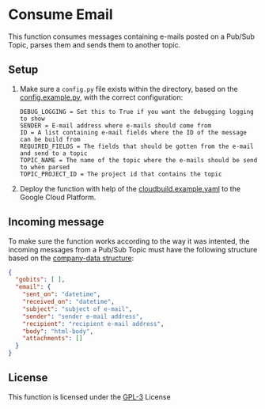 # Consume Email
This function consumes messages containing e-mails posted on a Pub/Sub Topic, parses them and sends them to another topic.

## Setup
1. Make sure a ```config.py``` file exists within the directory, based on the [config.example.py](config.example.py), with the correct configuration:
    ~~~
    DEBUG_LOGGING = Set this to True if you want the debugging logging to show
    SENDER = E-mail address where e-mails should come from
    ID = A list containing e-mail fields where the ID of the message can be build from
    REQUIRED_FIELDS = The fields that should be gotten from the e-mail and send to a topic
    TOPIC_NAME = The name of the topic where the e-mails should be send to when parsed
    TOPIC_PROJECT_ID = The project id that contains the topic
    ~~~
2. Deploy the function with help of the [cloudbuild.example.yaml](cloudbuild.example.yaml) to the Google Cloud Platform.

## Incoming message
To make sure the function works according to the way it was intented, the incoming messages from a Pub/Sub Topic must have the following structure based on the [company-data structure](https://vwt-digital.github.io/project-company-data.github.io/v1.1/schema):
~~~JSON
{
  "gobits": [ ],
  "email": {
    "sent_on": "datetime",
    "received_on": "datetime",
    "subject": "subject of e-mail",
    "sender": "sender e-mail address",
    "recipient": "recipient e-mail address",
    "body": "html-body",
    "attachments": []
  }
}
~~~

## License
This function is licensed under the [GPL-3](https://www.gnu.org/licenses/gpl-3.0.en.html) License
